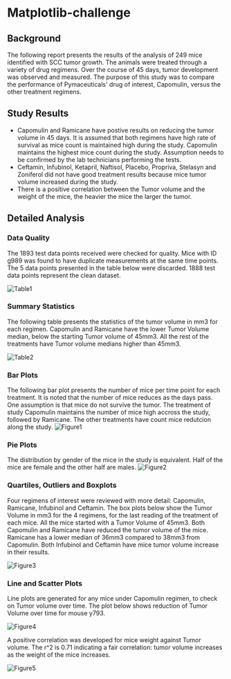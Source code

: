 # Matplotlib-challenge

## Background

The following report presents the results of the analysis of 249 mice identified with SCC tumor growth. The animals were treated through a variety of drug regimens. Over the course of 45 days, tumor development was observed and measured. The purpose of this study was to compare the performance of Pymaceuticals' drug of interest, Capomulin, versus the other treatment regimens. 

## Study Results
* Capomulin and Ramicane have postive results on reducing the tumor volume in 45 days. It is assumed that both regimens have high rate of survival as mice count is maintained high during the study. Capomulin maintains the highest mice count during the study.
Assumption needs to be confirmed by the lab technicians performing the tests.
* Ceftamin, Infubinol, Ketapril, Naftisol, Placebo, Propriva, Stelasyn and Zoniferol did not have good treatment results because mice tumor volume increased during the study.
* There is a positive correlation between the Tumor volume and the weight of the mice, the heavier the mice the larger the tumor.


## Detailed Analysis

### Data Quality
The 1893 test data points received were checked for quality. Mice with ID g989 was found to have duplicate measurements at the same time points. The 5 data points presented in the table below were discarded. 1888 test data points represent the clean dataset.

![Table1](Images/table1.jpg)

### Summary Statistics
The following table presents the statistics of the tumor volume in mm3 for each regimen. Capomulin and Ramicane have the lower Tumor Volume median, below the starting Tumor volume of 45mm3. All the rest of the treatments have Tumor volume medians higher than 45mm3.

![Table2](Images/table2.jpg)

### Bar Plots
The following bar plot presents the number of mice per time point for each treatment.
It is noted that the number of mice reduces as the days pass. One assumption is that mice do not survive the tumor. The treatment of study Capomulin maintains the number of mice high accross the study, followed by Ramicane. The other treatments have count mice redutcion along the study.
![Figure1](Images/Fig1.png)

### Pie Plots
The distribution by gender of the mice in the study is equivalent. Half of the mice are female and the other half are males.
![Figure2](Images/Fig2.png)

### Quartiles, Outliers and Boxplots
Four regimens of interest were reviewed with more detail: Capomulin, Ramicane, Infubinol and Ceftamin.
The box plots below show the Tumor Volume in mm3 for the 4 regimens, for the last reading of the treatment of each mice. All the mice started with a Tumor Volume of 45mm3. Both Capomulin and Ramicane have reduced the tumor volume of the mice. Ramicane has a lower median of 36mm3 compared to 38mm3 from Capomulin. Both Infubinol and Ceftamin have mice tumor volume increase in their results.

![Figure3](Images/Fig3.png)

### Line and Scatter Plots
Line plots are generated for any mice under Capomulin regimen, to check on Tumor volume over time. The plot below shows reduction of Tumor Volume over time for mouse y793.

![Figure4](Images/Fig4.png)

A positive correlation was developed for mice weight against Tumor volume. The r^2 is 0.71 indicating a fair correlation: tumor volume increases as the weight of the mice increases.

![Figure5](Images/Fig5.png)
